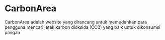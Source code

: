 # CarbonArea
CarbonArea adalah website yang dirancang untuk memudahkan para pengguna mencari letak karbon dioksida (CO2) yang baik untuk dikonsumsi pangan
